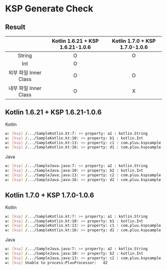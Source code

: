# KSP Generate Check

## Result

|                       | Kotlin 1.6.21 + KSP 1.6.21-1.0.6 | Kotlin 1.7.0 + KSP 1.7.0-1.0.6 |
| :-------------------: | :------------------------------: | :----------------------------: |
|        String         |                O                 |               O                |
|          Int          |                O                 |                                |
| 외부 파일 Inner Class |                O                 |               O                |
| 내부 파일 Inner Class |                O                 |               X                |

## Kotlin 1.6.21 + KSP 1.6.21-1.0.6

Kotlin

```bash
w: [ksp] /.../SampleKotlin.kt:7: >> property: a1 : kotlin.String
w: [ksp] /.../SampleKotlin.kt:10: >> property: b1 : kotlin.Int
w: [ksp] /.../SampleKotlin.kt:13: >> property: c1 : com.pluu.kspsample.Sample2.SampleEnum
w: [ksp] /.../SampleKotlin.kt:16: >> property: d1 : com.pluu.kspsample.SampleKotlin.Type
```

Java

```bash
w: [ksp] /.../SampleJava.java:7: >> property: a2 : kotlin.String
w: [ksp] /.../SampleJava.java:10: >> property: b2 : kotlin.Int
w: [ksp] /.../SampleJava.java:13: >> property: c2 : com.pluu.kspsample.Sample2.SampleEnum
w: [ksp] /.../SampleJava.java:16: >> property: d2 : com.pluu.kspsample.SampleJava.Type
```

## Kotlin 1.7.0 + KSP 1.7.0-1.0.6

Kotlin

```bash
w: [ksp] /.../SampleKotlin.kt:7: >> property: a1 : kotlin.String
w: [ksp] /.../SampleKotlin.kt:10: >> property: b1 : kotlin.Int
w: [ksp] /.../SampleKotlin.kt:13: >> property: c1 : com.pluu.kspsample.Sample2.SampleEnum
w: [ksp] /.../SampleKotlin.kt:16: >> property: d1 : com.pluu.kspsample.SampleKotlin.Type
```

Java

```bash
w: [ksp] /.../SampleJava.java:7: >> property: a2 : kotlin.String
w: [ksp] /.../SampleJava.java:10: >> property: b2 : kotlin.Int
w: [ksp] /.../SampleJava.java:13: >> property: c2 : com.pluu.kspsample.Sample2.SampleEnum
w: [ksp] Unable to process:PluuProcessor:   d2
```
